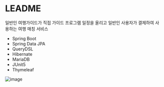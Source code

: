 # LEADME
일반인 여행가이드가 직접 가이드 프로그램 일정을 올리고 일반인 사용자가 결제하여 사용하는 여행 매칭 서비스

- Spring Boot
- Spring Data JPA
- QueryDSL
- Hibernate
- MariaDB
- JUnit5
- Thymeleaf

![image](https://user-images.githubusercontent.com/85722378/169803885-45021b3c-d5b4-4459-8f8f-f94887b178ef.png)
